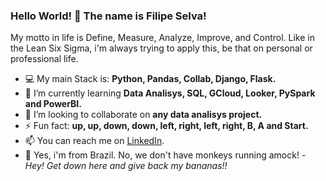 ### Hello World! 👋 The name is Filipe Selva!  

My motto in life is Define, Measure, Analyze, Improve, and Control. Like in the Lean Six Sigma, i'm always trying to apply this, be that on personal or professional life. 

- 💻 My main Stack is: **Python, Pandas, Collab, Django, Flask.**
- 🌱 I’m currently learning **Data Analisys, SQL, GCloud, Looker, PySpark and PowerBI.**
- 👯 I’m looking to collaborate on **any data analisys project.**
- ⚡ Fun fact: **up, up, down, down, left, right, left, right, B, A and Start.**
- 📫 You can reach me on [LinkedIn](https://www.linkedin.com/in/filipeselva/).
- 🍌 Yes, i'm from Brazil. No, we don't have monkeys running amock! *- Hey! Get down here and give back my bananas!!*

